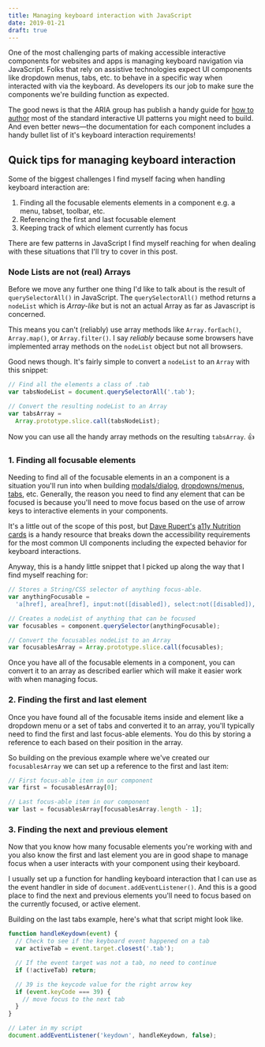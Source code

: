 ```yaml
---
title: Managing keyboard interaction with JavaScript
date: 2019-01-21
draft: true
---
```

One of the most challenging parts of making accessible interactive components for websites and apps is managing keyboard navigation via JavaScript. Folks that rely on assistive technologies expect UI components like dropdown menus, tabs, etc. to behave in a specific way when interacted with via the keyboard. As developers its our job to make sure the components we're building function as expected.

The good news is that the ARIA group has publish a handy guide for [how to author](http://w3c.github.io/aria-practices/) most of the standard interactive UI patterns you might need to build. And even better news—the documentation for each component includes a handy bullet list of it's keyboard interaction requirements!

## Quick tips for managing keyboard interaction
Some of the biggest challenges I find myself facing when handling keyboard interaction are:

1. Finding all the focusable elements elements in a component e.g. a menu, tabset, toolbar, etc.
2. Referencing the first and last focusable element
3. Keeping track of which element currently has focus

There are few patterns in JavaScript I find myself reaching for when dealing with these situations that I'll try to cover in this post.

### Node Lists are not (real) Arrays
Before we move any further one thing I'd like to talk about is the result of `querySelectorAll()` in JavaScript. The `querySelectorAll()` method returns a `nodeList` which is _Array-like_ but is not an actual Array as far as Javascript is concerned.

This means you can't (reliably) use array methods like `Array.forEach()`, `Array.map()`, or `Array.filter()`. I say _reliably_ because some browsers have implemented array methods on the `nodeList` object but not all browsers.

Good news though. It's fairly simple to convert a `nodeList` to an `Array` with this snippet:

```js
// Find all the elements a class of .tab
var tabsNodeList = document.querySelectorAll('.tab');

// Convert the resulting nodeList to an Array
var tabsArray =
  Array.prototype.slice.call(tabsNodeList);
```

Now you can use all the handy array methods on the resulting `tabsArray`. 👍

### 1. Finding all focusable elements
Needing to find all of the focusable elements in an a component is a situation you'll run into when building [modals/dialog](http://w3c.github.io/aria-practices/#dialog_modal), [dropdowns/menus](http://w3c.github.io/aria-practices/#menu), [tabs](http://w3c.github.io/aria-practices/#tabpanel), etc. Generally, the reason you need to find any element that can be focused is because you'll need to move focus based on the use of arrow keys to interactive elements in your components.

It's a little out of the scope of this post, but [Dave Rupert's](https://daverupert.com/) [a11y Nutrition cards](https://davatron5000.github.io/a11y-nutrition-cards/) is a handy resource that breaks down the accessibility requirements for the most common UI components including the expected behavior for keyboard interactions.

Anyway, this is a handy little snippet that I picked up along the way that I find myself reaching for:

```js
// Stores a String/CSS selector of anything focus-able.
var anythingFocusable =
  'a[href], area[href], input:not([disabled]), select:not([disabled]), textarea:not([disabled]), button:not([disabled]), [tabindex="0"]';

// Creates a nodeList of anything that can be focused
var focusables = component.querySelector(anythingFocusable);

// Convert the focusables nodeList to an Array
var focusablesArray = Array.prototype.slice.call(focusables);
```

Once you have all of the focusable elements in a component, you can convert it to an array as described earlier which will make it easier work with when managing focus.

### 2. Finding the first and last element
Once you have found all of the focusable items inside and element like a dropdown menu or a set of tabs and converted it to an array, you'll typically need to find the first and last focus-able elements. You do this by storing a reference to each based on their position in the array.

So building on the previous example where we've created our `focusablesArray` we can set up a reference to the first and last item:

```js
// First focus-able item in our component
var first = focusablesArray[0];

// Last focus-able item in our component
var last = focusablesArray[focusablesArray.length - 1];
```

### 3. Finding the next and previous element
Now that you know how many focusable elements you're working with and you also know the first and last element you are in good shape to manage focus when a user interacts with your component using their keyboard.

I usually set up a function for handling keyboard interaction that I can use as the event handler in side of `document.addEventListener()`. And this is a good place to find the next and previous elements you'll need to focus based on the currently focused, or active element.

Building on the last tabs example, here's what that script might look like.

```js
function handleKeydown(event) {
  // Check to see if the keyboard event happened on a tab
  var activeTab = event.target.closest('.tab');

  // If the event target was not a tab, no need to continue
  if (!activeTab) return;

  // 39 is the keycode value for the right arrow key
  if (event.keyCode === 39) {
    // move focus to the next tab
  }
}

// Later in my script
document.addEventListener('keydown', handleKeydown, false);
```




